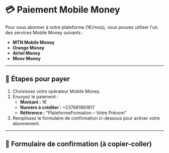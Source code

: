 # 💳 Paiement Mobile Money

Pour vous abonner à notre plateforme (1€/mois), vous pouvez utiliser l'un des services Mobile Money suivants :  

- **MTN Mobile Money**  
- **Orange Money**  
- **Airtel Money**  
- **Moov Money**

---

## 📌 Étapes pour payer

1. Choisissez votre opérateur Mobile Money.  
2. Envoyez le paiement :  
   - **Montant :** 1€  
   - **Numéro à créditer :** +237681861817  
   - **Référence :** "PlateformeFormation – Votre Prénom"  
3. Remplissez le formulaire de confirmation ci-dessous pour activer votre abonnement.  

---

## 📝 Formulaire de confirmation (à copier-coller)
